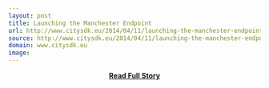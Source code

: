 ```yaml
---
layout: post
title: Launching the Manchester Endpoint
url: http://www.citysdk.eu/2014/04/11/launching-the-manchester-endpoint/
source: http://www.citysdk.eu/2014/04/11/launching-the-manchester-endpoint/
domain: www.citysdk.eu
image: 
---
```


<p></p>
<center><p><a href="http://www.citysdk.eu/2014/04/11/launching-the-manchester-endpoint/" style='padding:25px; font-sze:18px; font-weight: bold;'>Read Full Story</a></p></center>
